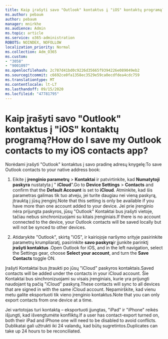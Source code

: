```yaml
---
title: Kaip įrašyti savo "Outlook" kontaktus į "iOS" kontaktų programą?
ms.author: pebaum
author: pebaum
manager: mnirkhe
ms.audience: Admin
ms.topic: article
ms.service: o365-administration
ROBOTS: NOINDEX, NOFOLLOW
localization_priority: Normal
ms.collection: Adm_O365
ms.custom:
- "3058"
- "9001097"
ms.openlocfilehash: 2c787d41bd0c9226d35665f9394226e089049eb2
ms.sourcegitcommit: c6692ce0fa1358ec3529e59ca0ecdfdea4cdc759
ms.translationtype: MT
ms.contentlocale: lt-LT
ms.lasthandoff: 09/15/2020
ms.locfileid: "47781795"
---
```

# <a name="how-do-i-save-my-outlook-contacts-to-my-ios-contacts-app"></a><span data-ttu-id="4a066-102">Kaip įrašyti savo "Outlook" kontaktus į "iOS" kontaktų programą?</span><span class="sxs-lookup"><span data-stu-id="4a066-102">How do I save my Outlook contacts to my iOS contacts app?</span></span>

<span data-ttu-id="4a066-103">Norėdami įrašyti "Outlook" kontaktus į savo pradinę adresų knygelę:</span><span class="sxs-lookup"><span data-stu-id="4a066-103">To save Outlook contacts to your native address book:</span></span>
 
1. <span data-ttu-id="4a066-104">Eikite į **įrenginio parametrų**  >  **Kontaktai** ir patvirtinkite, kad **Numatytoji paskyra** nustatyta į " **iCloud**".</span><span class="sxs-lookup"><span data-stu-id="4a066-104">Go to **Device Settings** > **Contacts** and confirm that the **Default Account** is set to **iCloud**.</span></span> <span data-ttu-id="4a066-105">Atminkite, kad šis parametras galimas tik tuo atveju, jei turite daugiau nei vieną paskyrą, įtrauktą į jūsų įrenginį.</span><span class="sxs-lookup"><span data-stu-id="4a066-105">Note that this setting is only be available if you have more than one account added to your device.</span></span> <span data-ttu-id="4a066-106">Jei prie įrenginio nėra prijungta paskyros, jūsų "Outlook" Kontaktai bus įrašyti vietoje, tačiau nebus sinchronizuojami su kitais įrenginiais.</span><span class="sxs-lookup"><span data-stu-id="4a066-106">If there is no account connected to the device, your Outlook contacts will be saved locally but will not be synced to other devices.</span></span>
 
2. <span data-ttu-id="4a066-107">Atidarykite "Outlook", skirtą "iOS", ir kairiojoje naršymo srityje pasirinkite parametrų krumpliaratį, pasirinkite **savo paskyrą**ir įjunkite parinktį **įrašyti kontaktus** .</span><span class="sxs-lookup"><span data-stu-id="4a066-107">Open Outlook for iOS, and in the left navigation, select the Settings gear, choose **Select your account**, and turn the **Save Contacts** toggle ON.</span></span>
 
<span data-ttu-id="4a066-108">Įrašyti Kontaktai bus įtraukti po jūsų "iCloud" paskyros kontaktais.</span><span class="sxs-lookup"><span data-stu-id="4a066-108">Saved contacts will be added under the contacts in your iCloud account.</span></span> <span data-ttu-id="4a066-109">Šie Kontaktai bus sinchronizuojami su visais įrenginiais, kurie yra prijungti naudojant tą pačią "iCloud" paskyrą.</span><span class="sxs-lookup"><span data-stu-id="4a066-109">These contacts will sync to all devices that are signed in with the same iCloud account.</span></span> <span data-ttu-id="4a066-110">Nepamirškite, kad vienu metu galite eksportuoti tik vieno įrenginio kontaktus.</span><span class="sxs-lookup"><span data-stu-id="4a066-110">Note that you can only export contacts from one device at a time.</span></span>
 
<span data-ttu-id="4a066-111">Jei vartotojas turi kontaktą – eksportuoti įjungtas, "iPad" ir "iPhone" reikės išjungti, kad išvengtumėte konfliktų.</span><span class="sxs-lookup"><span data-stu-id="4a066-111">If a user has contact-export turned on, both their iPad and iPhone one will need to be disabled to avoid conflicts.</span></span> <span data-ttu-id="4a066-112">Dublikatai gali užtrukti iki 24 valandų, kad būtų sugretintos.</span><span class="sxs-lookup"><span data-stu-id="4a066-112">Duplicates can take up 24 hours to be reconciliated.</span></span>